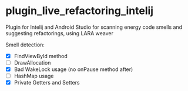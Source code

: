 # plugin_live_refactoring_intelij

Plugin for Intelij and Android Studio for scanning energy code smells and suggesting refactorings, using LARA weaver


Smell detection:
- [x] FindViewById method 
- [ ] DrawAllocation
- [x] Bad WakeLock usage (no onPause method after)
- [ ] HashMap usage
- [x] Private Getters and Setters
